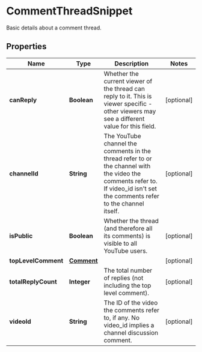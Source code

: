 

# CommentThreadSnippet

Basic details about a comment thread.

## Properties

Name | Type | Description | Notes
------------ | ------------- | ------------- | -------------
**canReply** | **Boolean** | Whether the current viewer of the thread can reply to it. This is viewer specific - other viewers may see a different value for this field. |  [optional]
**channelId** | **String** | The YouTube channel the comments in the thread refer to or the channel with the video the comments refer to. If video_id isn&#39;t set the comments refer to the channel itself. |  [optional]
**isPublic** | **Boolean** | Whether the thread (and therefore all its comments) is visible to all YouTube users. |  [optional]
**topLevelComment** | [**Comment**](Comment.md) |  |  [optional]
**totalReplyCount** | **Integer** | The total number of replies (not including the top level comment). |  [optional]
**videoId** | **String** | The ID of the video the comments refer to, if any. No video_id implies a channel discussion comment. |  [optional]



